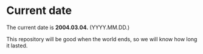 # Current date

The current date is **2004.03.04.** (YYYY.MM.DD.)

This repository will be good when the world ends, so we will know how long it lasted.